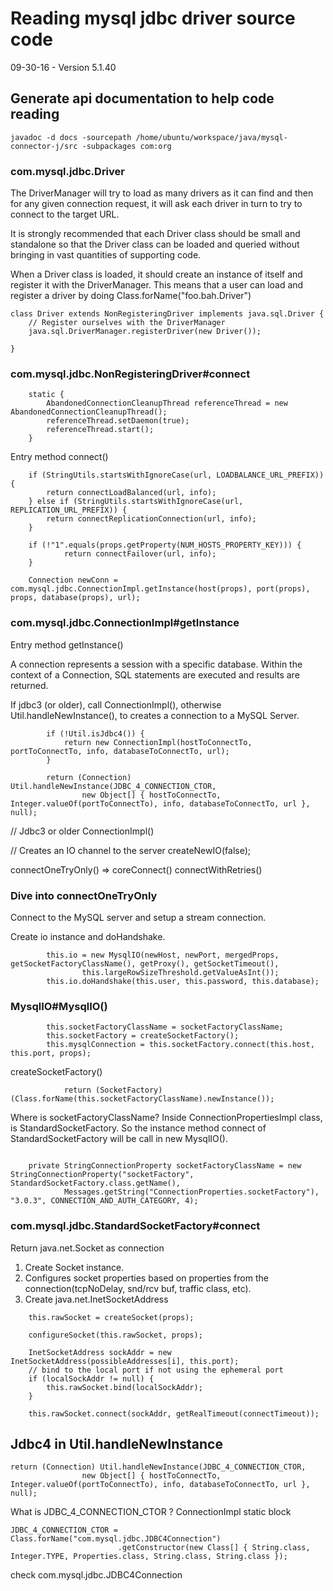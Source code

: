 # Reading mysql jdbc driver source code

09-30-16 - Version 5.1.40

## Generate api documentation to help code reading
```
javadoc -d docs -sourcepath /home/ubuntu/workspace/java/mysql-connector-j/src -subpackages com:org
```

### com.mysql.jdbc.Driver

The DriverManager will try to load as many drivers as it can find and then for any given connection request, it will ask each driver in turn to try to connect to the target URL.

It is strongly recommended that each Driver class should be small and standalone so that the Driver class can be loaded and queried without bringing in vast quantities of supporting code.

When a Driver class is loaded, it should create an instance of itself and register it with the DriverManager. This means that a user can load and register a driver by doing Class.forName("foo.bah.Driver")

```
class Driver extends NonRegisteringDriver implements java.sql.Driver {
    // Register ourselves with the DriverManager
    java.sql.DriverManager.registerDriver(new Driver());
    
}

```


### com.mysql.jdbc.NonRegisteringDriver#connect
```
    static {
        AbandonedConnectionCleanupThread referenceThread = new AbandonedConnectionCleanupThread();
        referenceThread.setDaemon(true);
        referenceThread.start();
    }
```

Entry method 
connect()
```
    if (StringUtils.startsWithIgnoreCase(url, LOADBALANCE_URL_PREFIX)) {
        return connectLoadBalanced(url, info);
    } else if (StringUtils.startsWithIgnoreCase(url, REPLICATION_URL_PREFIX)) {
        return connectReplicationConnection(url, info);
    }
    
    if (!"1".equals(props.getProperty(NUM_HOSTS_PROPERTY_KEY))) {
            return connectFailover(url, info);
    }
    
    Connection newConn = com.mysql.jdbc.ConnectionImpl.getInstance(host(props), port(props), props, database(props), url);
```

### com.mysql.jdbc.ConnectionImpl#getInstance
Entry method
getInstance()

A connection represents a session with a specific database. Within the context of a Connection, SQL statements are executed and results are returned.

If jdbc3 (or older), call ConnectionImpl(), otherwise Util.handleNewInstance(), to creates a connection to a MySQL Server.
```
        if (!Util.isJdbc4()) {
            return new ConnectionImpl(hostToConnectTo, portToConnectTo, info, databaseToConnectTo, url);
        }

        return (Connection) Util.handleNewInstance(JDBC_4_CONNECTION_CTOR,
                new Object[] { hostToConnectTo, Integer.valueOf(portToConnectTo), info, databaseToConnectTo, url }, null);
```
// Jdbc3 or older
ConnectionImpl()

// Creates an IO channel to the server
createNewIO(false);

connectOneTryOnly() => coreConnect()
connectWithRetries()

### Dive into connectOneTryOnly
Connect to the MySQL server and setup a stream connection.

Create io instance and doHandshake.
```
        this.io = new MysqlIO(newHost, newPort, mergedProps, getSocketFactoryClassName(), getProxy(), getSocketTimeout(),
                this.largeRowSizeThreshold.getValueAsInt());
        this.io.doHandshake(this.user, this.password, this.database);
```

### MysqlIO#MysqlIO()
```
        this.socketFactoryClassName = socketFactoryClassName;
        this.socketFactory = createSocketFactory();
        this.mysqlConnection = this.socketFactory.connect(this.host, this.port, props);
```

createSocketFactory()
```
            return (SocketFactory) (Class.forName(this.socketFactoryClassName).newInstance());
```

Where is socketFactoryClassName?
Inside ConnectionPropertiesImpl class, is StandardSocketFactory.
So the instance method connect of StandardSocketFactory will be call in new MysqlIO().
```

    private StringConnectionProperty socketFactoryClassName = new StringConnectionProperty("socketFactory", StandardSocketFactory.class.getName(),
            Messages.getString("ConnectionProperties.socketFactory"), "3.0.3", CONNECTION_AND_AUTH_CATEGORY, 4);
```

### com.mysql.jdbc.StandardSocketFactory#connect
Return java.net.Socket as connection

1. Create Socket instance.
2. Configures socket properties based on properties from the connection(tcpNoDelay, snd/rcv buf, traffic class, etc).
3. Create java.net.InetSocketAddress
```
    this.rawSocket = createSocket(props);

    configureSocket(this.rawSocket, props);

    InetSocketAddress sockAddr = new InetSocketAddress(possibleAddresses[i], this.port);
    // bind to the local port if not using the ephemeral port
    if (localSockAddr != null) {
        this.rawSocket.bind(localSockAddr);
    }

    this.rawSocket.connect(sockAddr, getRealTimeout(connectTimeout));
```


## Jdbc4 in Util.handleNewInstance

```
return (Connection) Util.handleNewInstance(JDBC_4_CONNECTION_CTOR,
                new Object[] { hostToConnectTo, Integer.valueOf(portToConnectTo), info, databaseToConnectTo, url }, null);
```

What is JDBC_4_CONNECTION_CTOR ?
ConnectionImpl static block
```
JDBC_4_CONNECTION_CTOR = Class.forName("com.mysql.jdbc.JDBC4Connection")
                        .getConstructor(new Class[] { String.class, Integer.TYPE, Properties.class, String.class, String.class });
```

check com.mysql.jdbc.JDBC4Connection
